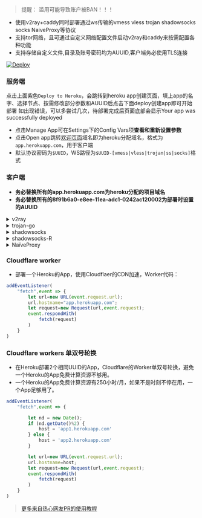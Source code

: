 > 提醒： 滥用可能导致账户被BAN！！！

* 使用v2ray+caddy同时部署通过ws传输的vmess vless trojan shadowsocks socks NaiveProxy等协议
* 支持tor网络，且可通过自定义网络配置文件启动v2ray和caddy来按需配置各种功能
* 支持存储自定义文件,目录及账号密码均为AUUID,客户端务必使用TLS连接

[![Deploy](https://www.herokucdn.com/deploy/button.png)](https://dashboard.heroku.com/new?template=https://github.com/Tote2/x3)

### 服务端
点击上面紫色`Deploy to Heroku`，会跳转到heroku app创建页面，填上app的名字、选择节点、按需修改部分参数和AUUID后点击下面deploy创建app即可开始部署
如出现错误，可以多尝试几次，待部署完成后页面底部会显示Your app was successfully deployed
  * 点击Manage App可在Settings下的Config Vars项**查看和重新设置参数**
  * 点击Open app跳转[欢迎页面](/etc/CADDYIndexPage.md)域名即为heroku分配域名，格式为`app.herokuapp.com`，用于客户端
  * 默认协议密码为`$UUID`，WS路径为`$UUID-[vmess|vless|trojan|ss|socks]`格式

### 客户端
* **务必替换所有的app.herokuapp.com为heroku分配的项目域名**
* **务必替换所有的8f91b6a0-e8ee-11ea-adc1-0242ac120002为部署时设置的AUUID**

<details>
<summary>v2ray</summary>

```bash
* 客户端下载：https://github.com/v2fly/v2ray-core/releases
* 代理协议：vless 或 vmess
* 地址：app.herokuapp.com
* 端口：443
* 默认UUID：8f91b6a0-e8ee-11ea-adc1-0242ac120002
* 加密：none
* 传输协议：ws
* 伪装类型：none
* 路径：/8f91b6a0-e8ee-11ea-adc1-0242ac120002-vless // 默认vless使用/$uuid-vless，vmess使用/$uuid-vmess
* 底层传输安全：tls

vmess://{"add":"104.16.195.36","aid":0,"host":"seanhero.seanz.workers.dev","id":"8f91b6a0-e8ee-11ea-adc1-0242ac120002","net":"ws","path":"/8f91b6a0-e8ee-11ea-adc1-0242ac120002-vmess","port":443,"ps":"hero-vmess","tls":"tls","type":"none","v":2}

vmess://base64({json})
```
</details>

<details>
<summary>trojan-go</summary>

```bash
* 客户端下载: https://github.com/p4gefau1t/trojan-go/releases
{
    "run_type": "client",
    "local_addr": "127.0.0.1",
    "local_port": 1080,
    "remote_addr": "app.herokuapp.com",
    "remote_port": 443,
    "password": [
        "8f91b6a0-e8ee-11ea-adc1-0242ac120002"
    ],
    "websocket": {
        "enabled": true,
        "path": "/8f91b6a0-e8ee-11ea-adc1-0242ac120002-trojan",
        "host": "app.herokuapp.com"
    }
}
trojan-go://8f91b6a0-e8ee-11ea-adc1-0242ac120002@104.16.195.36:443/?sni=seanhero.seanz.workers.dev&type=ws&host=seanhero.seanz.workers.dev&path=%2F8f91b6a0-e8ee-11ea-adc1-0242ac120002-trojan#hero-go
```
</details>

<details>
<summary>shadowsocks</summary>

```bash
* 客户端下载：https://github.com/shadowsocks/shadowsocks-windows/releases/
* 服务器地址: app.herokuapp.com
* 端口: 443
* 密码：8f91b6a0-e8ee-11ea-adc1-0242ac120002
* 加密：chacha20-ietf-poly1305
```
</details>

<details>
<summary>shadowsocks-R</summary>

```bash
* 客户端下载：https://github.com/shadowsocks/shadowsocks-windows/releases/
* 服务器地址: app.herokuapp.com
* 端口: 443
* 密码：8f91b6a0-e8ee-11ea-adc1-0242ac120002
* 加密：chacha20-ietf-poly1305
* 传输协议：ws
* 路径：/8f91b6a0-e8ee-11ea-adc1-0242ac120002-ss
* 请求头：Host|app.seanz.workers.dev
* TLS：开启
* TLS域名：app.seanz.workers.dev

* 插件程序：v2ray-plugin_windows_amd64.exe  //需将插件https://github.com/shadowsocks/v2ray-plugin/releases下载解压后放至shadowsocks同目录
* 插件选项: tls;host=app.herokuapp.com;path=/8f91b6a0-e8ee-11ea-adc1-0242ac120002-ss
```
</details>

<details>
<summary>NaïveProxy</summary>

* 客户端下载：https://github.com/klzgrad/naiveproxy/releases

Locally run `./naive` with the following `config.json` to get a SOCKS5 proxy at local port 1080.
```json
{
  "listen": "socks://127.0.0.1:1080",
  "proxy": "https://naive:$UUID@app.herokuapp.com"
}
```
</details>

### Cloudflare worker

* 部署一个Heroku的App，使用Cloudflaer的CDN加速，Worker代码：

```js
addEventListener(
    "fetch",event => {
        let url=new URL(event.request.url);
        url.hostname="app.herokuapp.com";
        let request=new Request(url,event.request);
        event.respondWith(
            fetch(request)
        )
    }
)
```

### Cloudflare workers 单双号轮换

* 在Heroku部署2个相同UUID的App，Cloudflare的Worker单双号轮换，避免一个Heroku的App免费计算资源不够用。
* 一个Heroku的App免费计算资源有250小时/月，如果不是时刻不停在用，一个App足够用了。

```js
addEventListener(
    "fetch",event => {

        let nd = new Date();
        if (nd.getDate()%2) {
            host = 'app1.herokuapp.com'
        } else {
            host = 'app2.herokuapp.com'
        }

        let url=new URL(event.request.url);
        url.hostname=host;
        let request=new Request(url,event.request);
        event.respondWith(
            fetch(request)
        )
    }
)
```

> [更多来自热心网友PR的使用教程](/tutorial)
